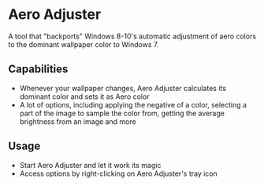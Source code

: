 # Aero Adjuster
A tool that "backports" Windows 8-10's automatic adjustment of aero colors to the dominant wallpaper color to Windows 7.

## Capabilities

* Whenever your wallpaper changes, Aero Adjuster calculates its dominant color and sets it as Aero color
* A lot of options, including applying the negative of a color, selecting a part of the image to sample the color from, getting the average brightness from an image and more

## Usage
* Start Aero Adjuster and let it work its magic
* Access options by right-clicking on Aero Adjuster's tray icon